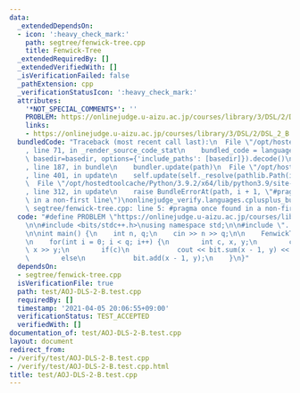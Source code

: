 ```yaml
---
data:
  _extendedDependsOn:
  - icon: ':heavy_check_mark:'
    path: segtree/fenwick-tree.cpp
    title: Fenwick-Tree
  _extendedRequiredBy: []
  _extendedVerifiedWith: []
  _isVerificationFailed: false
  _pathExtension: cpp
  _verificationStatusIcon: ':heavy_check_mark:'
  attributes:
    '*NOT_SPECIAL_COMMENTS*': ''
    PROBLEM: https://onlinejudge.u-aizu.ac.jp/courses/library/3/DSL/2/DSL_2_B
    links:
    - https://onlinejudge.u-aizu.ac.jp/courses/library/3/DSL/2/DSL_2_B
  bundledCode: "Traceback (most recent call last):\n  File \"/opt/hostedtoolcache/Python/3.9.2/x64/lib/python3.9/site-packages/onlinejudge_verify/documentation/build.py\"\
    , line 71, in _render_source_code_stat\n    bundled_code = language.bundle(stat.path,\
    \ basedir=basedir, options={'include_paths': [basedir]}).decode()\n  File \"/opt/hostedtoolcache/Python/3.9.2/x64/lib/python3.9/site-packages/onlinejudge_verify/languages/cplusplus.py\"\
    , line 187, in bundle\n    bundler.update(path)\n  File \"/opt/hostedtoolcache/Python/3.9.2/x64/lib/python3.9/site-packages/onlinejudge_verify/languages/cplusplus_bundle.py\"\
    , line 401, in update\n    self.update(self._resolve(pathlib.Path(included), included_from=path))\n\
    \  File \"/opt/hostedtoolcache/Python/3.9.2/x64/lib/python3.9/site-packages/onlinejudge_verify/languages/cplusplus_bundle.py\"\
    , line 312, in update\n    raise BundleErrorAt(path, i + 1, \"#pragma once found\
    \ in a non-first line\")\nonlinejudge_verify.languages.cplusplus_bundle.BundleErrorAt:\
    \ segtree/fenwick-tree.cpp: line 5: #pragma once found in a non-first line\n"
  code: "#define PROBLEM \"https://onlinejudge.u-aizu.ac.jp/courses/library/3/DSL/2/DSL_2_B\"\
    \n\n#include <bits/stdc++.h>\nusing namespace std;\n\n#include \"../segtree/fenwick-tree.cpp\"\
    \n\nint main() {\n    int n, q;\n    cin >> n >> q;\n\n    FenwickTree<int> bit(n);\n\
    \n    for(int i = 0; i < q; i++) {\n        int c, x, y;\n        cin >> c >>\
    \ x >> y;\n        if(c)\n            cout << bit.sum(x - 1, y) << \"\\n\";\n\
    \        else\n            bit.add(x - 1, y);\n    }\n}"
  dependsOn:
  - segtree/fenwick-tree.cpp
  isVerificationFile: true
  path: test/AOJ-DLS-2-B.test.cpp
  requiredBy: []
  timestamp: '2021-04-05 20:06:55+09:00'
  verificationStatus: TEST_ACCEPTED
  verifiedWith: []
documentation_of: test/AOJ-DLS-2-B.test.cpp
layout: document
redirect_from:
- /verify/test/AOJ-DLS-2-B.test.cpp
- /verify/test/AOJ-DLS-2-B.test.cpp.html
title: test/AOJ-DLS-2-B.test.cpp
---
```


